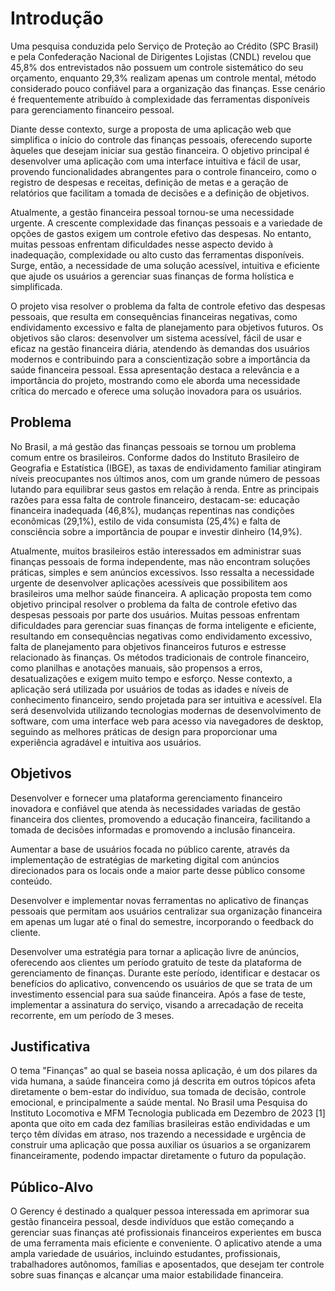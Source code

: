 # Introdução

Uma pesquisa conduzida pelo Serviço de Proteção ao Crédito (SPC Brasil) e pela Confederação Nacional de Dirigentes Lojistas (CNDL) revelou que 45,8% dos entrevistados não possuem um controle sistemático do seu orçamento, enquanto 29,3% realizam apenas um controle mental, método considerado pouco confiável para a organização das finanças. Esse cenário é frequentemente atribuído à complexidade das ferramentas disponíveis para gerenciamento financeiro pessoal.

Diante desse contexto, surge a proposta de uma aplicação web que simplifica o início do controle das finanças pessoais, oferecendo suporte àqueles que desejam iniciar sua gestão financeira. O objetivo principal é desenvolver uma aplicação com uma interface intuitiva e fácil de usar, provendo funcionalidades abrangentes para o controle financeiro, como o registro de despesas e receitas, definição de metas e a geração de relatórios que facilitam a tomada de decisões e a definição de objetivos.

Atualmente, a gestão financeira pessoal tornou-se uma necessidade urgente. A crescente complexidade das finanças pessoais e a variedade de opções de gastos exigem um controle efetivo das despesas. No entanto, muitas pessoas enfrentam dificuldades nesse aspecto devido à inadequação, complexidade ou alto custo das ferramentas disponíveis. Surge, então, a necessidade de uma solução acessível, intuitiva e eficiente que ajude os usuários a gerenciar suas finanças de forma holística e simplificada.

O projeto visa resolver o problema da falta de controle efetivo das despesas pessoais, que resulta em consequências financeiras negativas, como endividamento excessivo e falta de planejamento para objetivos futuros. Os objetivos são claros: desenvolver um sistema acessível, fácil de usar e eficaz na gestão financeira diária, atendendo às demandas dos usuários modernos e contribuindo para a conscientização sobre a importância da saúde financeira pessoal. Essa apresentação destaca a relevância e a importância do projeto, mostrando como ele aborda uma necessidade crítica do mercado e oferece uma solução inovadora para os usuários.


## Problema

No Brasil, a má gestão das finanças pessoais se tornou um problema comum entre os brasileiros. Conforme dados do Instituto Brasileiro de Geografia e Estatística (IBGE), as taxas de endividamento familiar atingiram níveis preocupantes nos últimos anos, com um grande número de pessoas lutando para equilibrar seus gastos em relação à renda. Entre as principais razões para essa falta de controle financeiro, destacam-se: educação financeira inadequada (46,8%), mudanças repentinas nas condições econômicas (29,1%), estilo de vida consumista (25,4%) e falta de consciência sobre a importância de poupar e investir dinheiro (14,9%). 

Atualmente, muitos brasileiros estão interessados em administrar suas finanças pessoais de forma independente, mas não encontram soluções práticas, simples e sem anúncios excessivos. Isso ressalta a necessidade urgente de desenvolver aplicações acessíveis que possibilitem aos brasileiros uma melhor saúde financeira. A aplicação proposta tem como objetivo principal resolver o problema da falta de controle efetivo das despesas pessoais por parte dos usuários. Muitas pessoas enfrentam dificuldades para gerenciar suas finanças de forma inteligente e eficiente, resultando em consequências negativas como endividamento excessivo, falta de planejamento para objetivos financeiros futuros e estresse relacionado às finanças. Os métodos tradicionais de controle financeiro, como planilhas e anotações manuais, são propensos a erros, desatualizações e exigem muito tempo e esforço. Nesse contexto, a aplicação será utilizada por usuários de todas as idades e níveis de conhecimento financeiro, sendo projetada para ser intuitiva e acessível. Ela será desenvolvida utilizando tecnologias modernas de desenvolvimento de software, com uma interface web para acesso via navegadores de desktop, seguindo as melhores práticas de design para proporcionar uma experiência agradável e intuitiva aos usuários.


## Objetivos
Desenvolver e fornecer uma plataforma gerenciamento financeiro inovadora e confiável que atenda às necessidades variadas de gestão financeira dos clientes, promovendo a educação financeira, facilitando a tomada de decisões informadas e promovendo a inclusão financeira.

Aumentar a base de usuários focada no público carente, através da implementação de estratégias de marketing digital com anúncios direcionados para os locais onde a maior parte desse público consome conteúdo.

Desenvolver e implementar novas ferramentas no aplicativo de finanças pessoais que permitam aos usuários centralizar sua organização financeira em apenas um lugar até o final do semestre, incorporando o feedback do cliente.

Desenvolver uma estratégia para tornar a aplicação livre de anúncios, oferecendo aos clientes um período gratuito de teste da plataforma de gerenciamento de finanças. Durante este período, identificar e destacar os benefícios do aplicativo, convencendo os usuários de que se trata de um investimento essencial para sua saúde financeira. Após a fase de teste, implementar a assinatura do serviço, visando a arrecadação de receita recorrente, em um período de 3 meses.
 

## Justificativa
O tema "Finanças" ao qual se baseia nossa aplicação, é um dos pilares da vida humana, a saúde financeira como já descrita em outros tópicos afeta diretamente o bem-estar do indivíduo, sua tomada de decisão, controle emocional, e principalmente a saúde mental. No Brasil uma 
Pesquisa do Instituto Locomotiva e MFM Tecnologia publicada em Dezembro de 2023 [1] aponta que oito em cada dez famílias brasileiras estão endividadas e um terço têm dívidas em atraso, nos trazendo a necessidade e urgência de construir uma aplicação que possa auxiliar os úsuarios a se organizarem financeiramente, podendo impactar diretamente o futuro da população. 

## Público-Alvo

O Gerency é destinado a qualquer pessoa interessada em aprimorar sua gestão financeira pessoal, desde indivíduos que estão começando a gerenciar suas finanças até profissionais financeiros experientes em busca de uma ferramenta mais eficiente e conveniente. O aplicativo atende a uma ampla variedade de usuários, incluindo estudantes, profissionais, trabalhadores autônomos, famílias e aposentados, que desejam ter controle sobre suas finanças e alcançar uma maior estabilidade financeira.

